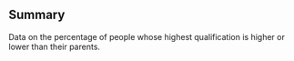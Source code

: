 ## Summary
Data on the percentage of people whose highest qualification is higher or lower than their parents.
